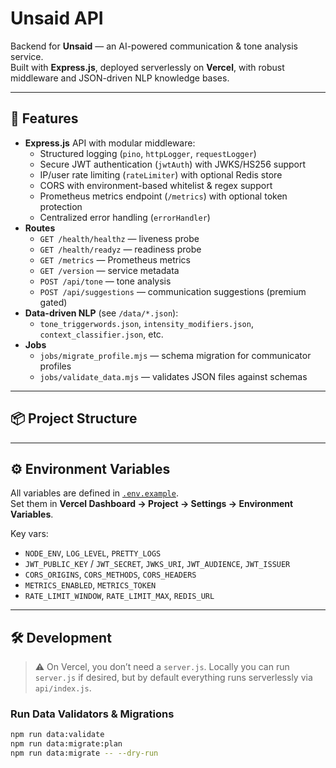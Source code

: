 # Unsaid API

Backend for **Unsaid** — an AI-powered communication & tone analysis service.  
Built with **Express.js**, deployed serverlessly on **Vercel**, with robust middleware and JSON-driven NLP knowledge bases.

---

## 🚀 Features

- **Express.js** API with modular middleware:
  - Structured logging (`pino`, `httpLogger`, `requestLogger`)
  - Secure JWT authentication (`jwtAuth`) with JWKS/HS256 support
  - IP/user rate limiting (`rateLimiter`) with optional Redis store
  - CORS with environment-based whitelist & regex support
  - Prometheus metrics endpoint (`/metrics`) with optional token protection
  - Centralized error handling (`errorHandler`)
- **Routes**
  - `GET /health/healthz` — liveness probe
  - `GET /health/readyz` — readiness probe
  - `GET /metrics` — Prometheus metrics
  - `GET /version` — service metadata
  - `POST /api/tone` — tone analysis
  - `POST /api/suggestions` — communication suggestions (premium gated)
- **Data-driven NLP** (see `/data/*.json`):
  - `tone_triggerwords.json`, `intensity_modifiers.json`, `context_classifier.json`, etc.
- **Jobs**
  - `jobs/migrate_profile.mjs` — schema migration for communicator profiles
  - `jobs/validate_data.mjs` — validates JSON files against schemas

---

## 📦 Project Structure
---

## ⚙️ Environment Variables

All variables are defined in [`.env.example`](./.env.example).  
Set them in **Vercel Dashboard → Project → Settings → Environment Variables**.

Key vars:
- `NODE_ENV`, `LOG_LEVEL`, `PRETTY_LOGS`
- `JWT_PUBLIC_KEY` / `JWT_SECRET`, `JWKS_URI`, `JWT_AUDIENCE`, `JWT_ISSUER`
- `CORS_ORIGINS`, `CORS_METHODS`, `CORS_HEADERS`
- `METRICS_ENABLED`, `METRICS_TOKEN`
- `RATE_LIMIT_WINDOW`, `RATE_LIMIT_MAX`, `REDIS_URL`

---

## 🛠 Development

> ⚠️ On Vercel, you don’t need a `server.js`. Locally you can run `server.js` if desired, but by default everything runs serverlessly via `api/index.js`.

### Run Data Validators & Migrations
```bash
npm run data:validate
npm run data:migrate:plan
npm run data:migrate -- --dry-run